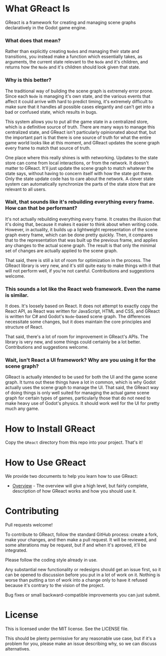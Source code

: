 # What GReact Is

GReact is a framework for creating and managing scene graphs declaratively in the Godot game engine.

### What does that mean?

Rather than explicitly creating `Node`s and managing their state and transitions, you instead make a function which essentially takes, as arguments, the current state relevant to the `Node` and it's children, and returns how the `Node` and it's children should look given that state.

### Why is this better?

The traditional way of building the scene graph is extremely error prone. Since each `Node` is managing it's own state, and the various events that affect it could arrive with hard to predict timing, it's extremely difficult to make sure that it handles all possible cases elegantly and can't get into a bad or confused state, which results in bugs.

This system allows you to put all the game state in a centralized store, which is a definitive source of truth. There are many ways to manage this centralized state, and GReact isn't particularly opinionated about that, but the important part is that there is one source of truth for what the entire game world looks like at this moment, and GReact updates the scene graph every frame to match that source of truth.

One place where this really shines is with networking. Updates to the state store can come from local interactions, or from the network. It doesn't matter to GReact. It'll just update the scene graph to match whatever the state says, without having to concern itself with how the state got there. Only the state update code has to care about the network. A clever state system can automatically synchronize the parts of the state store that are relevant to all users.

### Wait, that sounds like it's rebuilding everything every frame. How can that be performant?

It's not actually rebuilding everything every frame. It creates the illusion that it's doing that, because it makes it easier to think about when writing code. However, in actuality, it builds up a lightweight representation of the scene graph every frame, which can be done pretty quickly. Then, it compares that to the representation that was built up the previous frame, and applies any changes to the actual scene graph. The result is that only the minimal set of changes are actually applied to the scene graph.

That said, there is still a lot of room for optimization in the process. The GReact library is very new, and it's still quite easy to make things with it that will not perform well, if you're not careful. Contributions and suggestions welcome.

### This sounds a lot like the React web framework. Even the name is similar.

It does. It's loosely based on React. It does not attempt to exactly copy the React API, as React was written for JavaScript, HTML and CSS, and GReact is written for C# and Godot's `Node`-based scene graph. The differences necessitate some changes, but it does maintain the core principles and structure of React.

That said, there's a lot of room for improvement in GReact's APIs. The library is very new, and some things could certainly be a lot better. Contributions and suggestions welcome.

### Wait, isn't React a UI framework? Why are you using it for the scene graph?

GReact is actually intended to be used for both the UI and the game scene graph. It turns out these things have a lot in common, which is why Godot actually uses the scene graph to manage the UI. That said, the GReact way of doing things is only well suited for managing the actual game scene graph for certain types of games, particularly those that do not need to make heavy use of Godot's physics. It should work well for the UI for pretty much any game.

# How to Install GReact

Copy the `GReact` directory from this repo into your project. That's it!

# How to Use GReact

We provide two documents to help you learn how to use GReact:
- [Overview](Docs/overview.md) - The overview will give a high level, but fairly complete, description of how GReact works and how you should use it.

# Contributing

Pull requests welcome!

To contribute to GReact, follow the standard GitHub process: create a fork, make your changes, and then make a pull request. It will be reviewed, and some alterations may be request, but if and when it's aproved, it'll be integrated.

Please follow the coding style already in use.

Any substantial new functionality or redesigns should get an issue first, so it can be opened to discussion before you put in a lot of work on it. Nothing is worse than putting a ton of work into a change only to have it refused because it's contrary to the vision of the project.

Bug fixes or small backward-compatible improvements you can just submit.

# License

This is licensed under the MIT license. See the LICENSE file.

This should be plenty permissive for any reasonable use case, but if it's a problem for you, please make an issue describing why, so we can discuss alternatives.